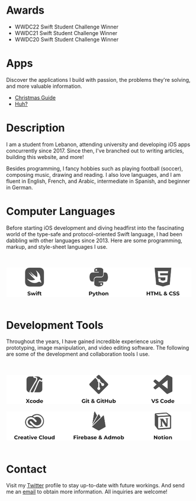 # Awards

- WWDC22 Swift Student Challenge Winner
- WWDC21 Swift Student Challenge Winner
- WWDC20 Swift Student Challenge Winner

# Apps

Discover the applications I build with passion, the problems they're solving, and more valuable information.
- [Christmas Guide](https://apps.apple.com/app/id1546178842)
- [Huh?](https://apps.apple.com/app/id1330097506)

# Description

I am a student from Lebanon, attending university and developing iOS apps concurrently since 2017. Since then, I've branched out to writing articles, building this website, and more! 

Besides programming, I fancy hobbies such as playing football (soccer), composing music, drawing and reading. I also love languages, and I am fluent in English, French, and Arabic, intermediate in Spanish, and beginner in German.

# Computer Languages

Before starting iOS development and diving headfirst into the fascinating world of the type-safe and protocol-oriented Swift language, I had been dabbling with other languages since 2013. Here are some programming, markup, and style-sheet languages I use.

<br><br>
<img src="Computer Languages.png" width="500" alt="Swift, Python, HTML, and CSS.">
<br><br>

# Development Tools

Throughout the years, I have gained incredible experience using prototyping, image manipulation, and video editing software. The following are some of the development and collaboration tools I use.

<br><br>
<img src="Development Tools 1.png" width="500" alt="Xcode, Git, GitHub, and VS Code."/>
<br><br>
<img src="Development Tools 2.png" width="500" alt="Creative Cloud, Firebase, Admob, and Notion."/>
<br><br>

# Contact

Visit my [Twitter](https://twitter.com/yaapete) profile to stay up-to-date with future workings. And send me an [email](mailto:yaapete.dev@gmail.com) to obtain more information. All inquiries are welcome!
